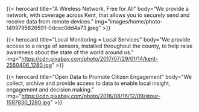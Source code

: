 <!-- Kent Network -->
{{< herocard title="A Wireless Network, Free for All" body="We provide a network, with coverage across Kent, that allows you to securely send and receive data from remote devices." img="images/home/photo-1499795826591-0dcec0dd4a73.jpeg" >}}

{{< herocard title="Local Monitoring = Local Services" body="We provide access to a range of sensors, installed throughout the county, to help raise awareness about the state of the world around us." img="https://cdn.pixabay.com/photo/2017/07/29/01/14/kent-2550406_1280.jpg" >}}

{{< herocard title="Open Data to Promote Citizen Engagement" body="We collect, archive and provide access to data to enable local insight, engagement and decision making." img="https://cdn.pixabay.com/photo/2016/08/16/12/09/stour-1597830_1280.jpg" >}}
